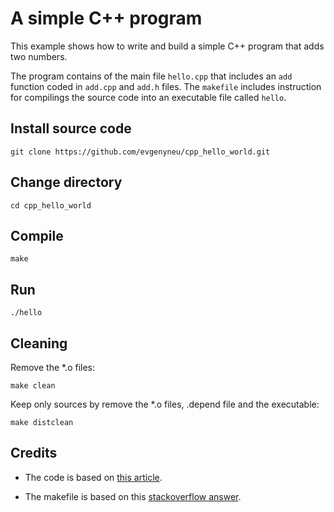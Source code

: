 # A simple C++ program

This example shows how to write and build a simple C++ program that adds two numbers.

The program contains of the main file `hello.cpp` that includes an `add` function coded in `add.cpp` and `add.h` files. The `makefile` includes instruction for compilings the source code into an executable file called `hello`.


## Install source code


```
git clone https://github.com/evgenyneu/cpp_hello_world.git
```

## Change directory

```
cd cpp_hello_world
```


## Compile

```
make
```

## Run


```
./hello
```

## Cleaning

Remove the *.o files:

```
make clean
```

Keep only sources by remove the *.o files, .depend file and the executable:


```
make distclean
```


## Credits

* The code is based on [this article](https://www.learncpp.com/cpp-tutorial/19-header-files/).

* The makefile is based on this [stackoverflow answer](https://stackoverflow.com/a/2481326/297131).

